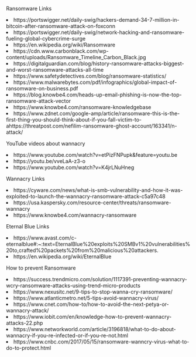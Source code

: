 Ransomware Links
<li> https://portswigger.net/daily-swig/hackers-demand-34-7-million-in-bitcoin-after-ransomware-attack-on-foxconn </li>
<li> https://portswigger.net/daily-swig/network-hacking-and-ransomware-fueling-global-cybercrime-surge </li>
<li> https://en.wikipedia.org/wiki/Ransomware </li>
<li> https://cdn.www.carbonblack.com/wp-content/uploads/Ransomware_Timeline_Carbon_Black.jpg </li>
<li> https://digitalguardian.com/blog/history-ransomware-attacks-biggest-and-worst-ransomware-attacks-all-time </li>
<li> https://www.safetydetectives.com/blog/ransomware-statistics/ </li>
<li> https://www.malwarebytes.com/pdf/infographics/global-impact-of-ransomware-on-business.pdf </li>
<li> https://blog.knowbe4.com/heads-up-email-phishing-is-now-the-top-ransomware-attack-vector </li>
<li> https://www.knowbe4.com/ransomware-knowledgebase </li>
<li> https://www.zdnet.com/google-amp/article/ransomware-this-is-the-first-thing-you-should-think-about-if-you-fall-victim-to-ahttps://threatpost.com/nefilim-ransomware-ghost-account/163341/n-attack/ </li>

YouTube videos about wannacry

<li> https://www.youtube.com/watch?v=etPizFNPupk&feature=youtu.be </li>
<li> https://youtu.be/vveLaA-z3-o </li>
<li> https://www.youtube.com/watch?v=K4jrLNuHneg </li>

Wannacry Links

<li> https://cyware.com/news/what-is-smb-vulnerability-and-how-it-was-exploited-to-launch-the-wannacry-ransomware-attack-c5a97c48 </li>
<li> https://usa.kaspersky.com/resource-center/threats/ransomware-wannacry </li>
<li> https://www.knowbe4.com/wannacry-ransomware </li>

Eternal Blue Links

<li> https://www.avast.com/c-eternalblue#:~:text=EternalBlue%20exploits%20SMBv1%20vulnerabilities%20to,crafted%20packets%20from%20malicious%20attackers.</li>
<li> https://en.wikipedia.org/wiki/EternalBlue </li>

How to prevent Ransomware

<li> https://success.trendmicro.com/solution/1117391-preventing-wannacry-wcry-ransomware-attacks-using-trend-micro-products </li>
<li> https://www.nexusitc.net/9-tips-to-stop-wanna-cry-ransomware/ </li>
<li> https://www.atlanticmetro.net/5-tips-avoid-wannacry-virus/ </li>
<li> https://www.cnet.com/how-to/how-to-avoid-the-next-petya-or-wannacry-attack/ </li>
<li> https://www.iobit.com/en/knowledge-how-to-prevent-wannacry-attacks-22.php </li>
<li> https://www.networkworld.com/article/3196818/what-to-do-about-wannacry-if-you-re-infected-or-if-you-re-not.html </li>
<li> https://www.cnbc.com/2017/05/15/ransomware-wanncry-virus-what-to-do-to-protect.html </li>

